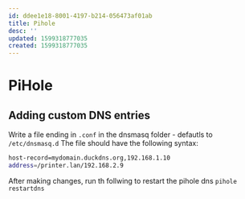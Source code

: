 ```yaml
---
id: ddee1e18-8001-4197-b214-056473af01ab
title: Pihole
desc: ''
updated: 1599318777035
created: 1599318777035
---
```


# PiHole

## Adding custom DNS entries
Write a file ending in `.conf` in the dnsmasq folder - defautls to `/etc/dnsmasq.d`
The file should have the following syntax:
```sh
host-record=mydomain.duckdns.org,192.168.1.10
address=/printer.lan/192.168.2.9
```
After making changes, run th follwing to restart the pihole dns
`pihole restartdns`